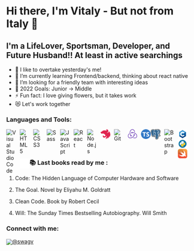# Hi there, I'm Vitaly - But not from Italy 👋 

## I'm a LifeLover, Sportsman, Developer, and Future Husband!! At least in active searchings

- 🔭 I like to overtake yesterday's me!
- 🌱 I’m currently learning Frontend/backend, thinking about react native
- 👯 I’m looking for a friendly team with interesting ideas
- 🥅 2022 Goals: Junior -> Middle
- ⚡ Fun fact: I love giving flowers, but it takes work
- 😻 Let's work together

### Languages and Tools:

<img align="left" alt="Visual Studio Code" width="26px" src="https://cdn.jsdelivr.net/gh/devicons/devicon/icons/vscode/vscode-original.svg" style="padding-right:10px;" />
<img align="left" alt="HTML5" width="26px" src="https://cdn.jsdelivr.net/gh/devicons/devicon/icons/html5/html5-original.svg" style="padding-right:10px;" />
<img align="left" alt="CSS3" width="26px" src="https://cdn.jsdelivr.net/gh/devicons/devicon/icons/css3/css3-original.svg" style="padding-right:10px;" />
<img align="left" alt="Sass" width="26px" src="https://cdn.jsdelivr.net/gh/devicons/devicon/icons/sass/sass-original.svg" style="padding-right:10px;" />
<img align="left" alt="JavaScript" width="26px" src="https://cdn.jsdelivr.net/gh/devicons/devicon/icons/javascript/javascript-original.svg" style="padding-right:10px;" />
<img align="left" alt="React" width="26px" src="https://cdn.jsdelivr.net/gh/devicons/devicon/icons/react/react-original.svg" style="padding-right:10px;" />
<img align="left" alt="Node.js" width="26px" src="https://cdn.jsdelivr.net/gh/devicons/devicon/icons/nodejs/nodejs-original.svg" style="padding-right:10px;" />
<img align="left" alt="NestJS" width="26px" src="./img/nestjs.png" style="padding-right:10px;" />
<img align="left" alt="Git" width="26px" src="https://cdn.jsdelivr.net/gh/devicons/devicon/icons/git/git-original.svg" style="padding-right:10px;" />
<img align="left" alt="Redux" width="26px" src="./img/redux.png" style="padding-right:10px;" />
<img align="left" alt="Typescript" width="26px" src="./img/typescript.png" />
<img align="left" alt="Postgres" width="26px" src="./img/postgress.png" style="padding-right:10px;" /> <!--yeah postgres with one 'S'! -->
<img align="left" alt="Bootstrap" width="26px" src="https://upload.wikimedia.org/wikipedia/commons/b/b2/Bootstrap_logo.svg" style="padding-right:10px;" />
<img align="left" alt="C" width="26px" src="./img/c.png" style="padding-right:10px;" />
<img align="left" alt="Python" width="26px" src="./img/python.png" style="padding-right:10px;" />
<img align="left" alt="Swift" width="26px" src="./img/swift.png" style="padding-right:10px;" />
<img align="left" alt="Terminal" width="26px" src="./img/terminal-dark.svg" />

<br>

### 📚 Last books read by me :
1. Code: The Hidden Language of Computer Hardware and Software
<!-- <br> -->
2. The Goal. Novel by Eliyahu M. Goldratt
<!-- <br> -->
3. Clean Code. Book by Robert Cecil
<!-- <br> -->
4. Will: The Sunday Times Bestselling Autobiography. Will Smith

### Connect with me:

<!-- [![website](./img/linkedin-light.svg)](https://linkedin.com/in/)
[![website](./img/linkedin-dark.svg)](https://linkedin.com/in/)
&nbsp;&nbsp; -->
<img src="https://1000logos.net/wp-content/uploads/2021/04/Telegram-logo.png" width="50px" align="center">[@swagv](https://t.me/swagv)
